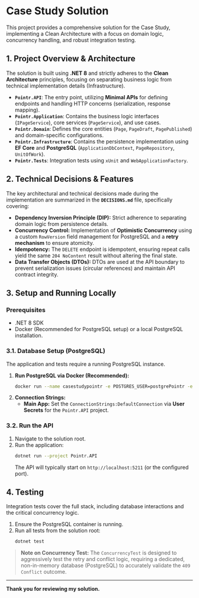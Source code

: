 # Case Study Solution

This project provides a comprehensive solution for the Case Study, implementing a Clean Architecture with a focus on domain logic, concurrency handling, and robust integration testing.

## 1. Project Overview & Architecture

The solution is built using **.NET 8** and strictly adheres to the **Clean Architecture** principles, focusing on separating business logic from technical implementation details (Infrastructure).

* **`Pointr.API`**: The entry point, utilizing **Minimal APIs** for defining endpoints and handling HTTP concerns (serialization, response mapping).
* **`Pointr.Application`**: Contains the business logic interfaces (`IPageService`), core services (`PageService`), and use cases.
* **`Pointr.Domain`**: Defines the core entities (`Page`, `PageDraft`, `PagePublished`) and domain-specific configurations.
* **`Pointr.Infrastructure`**: Contains the persistence implementation using **EF Core** and **PostgreSQL** (`ApplicationDbContext`, `PageRepository`, `UnitOfWork`).
* **`Pointr.Tests`**: Integration tests using `xUnit` and `WebApplicationFactory`.

## 2. Technical Decisions & Features

The key architectural and technical decisions made during the implementation are summarized in the **`DECISIONS.md`** file, specifically covering:

* **Dependency Inversion Principle (DIP):** Strict adherence to separating domain logic from persistence details.
* **Concurrency Control:** Implementation of **Optimistic Concurrency** using a custom `RowVersion` field management for PostgreSQL and a **retry mechanism** to ensure atomicity.
* **Idempotency:** The `DELETE` endpoint is idempotent, ensuring repeat calls yield the same `204 NoContent` result without altering the final state.
* **Data Transfer Objects (DTOs):** DTOs are used at the API boundary to prevent serialization issues (circular references) and maintain API contract integrity.

## 3. Setup and Running Locally

### Prerequisites

* .NET 8 SDK
* Docker (Recommended for PostgreSQL setup) or a local PostgreSQL installation.

### 3.1. Database Setup (PostgreSQL)

The application and tests require a running PostgreSQL instance.

1.  **Run PostgreSQL via Docker (Recommended):**
    ```bash
    docker run --name casestudypointr -e POSTGRES_USER=postgrePointr -e POSTGRES_PASSWORD=postgrePointr123 -e POSTGRES_DB=CaseStudyPointr -p 5432:5432 -d postgres:latest
    ```
2.  **Connection Strings:**
    * **Main App:** Set the `ConnectionStrings:DefaultConnection` via **User Secrets** for the `Pointr.API` project.

### 3.2. Run the API

1.  Navigate to the solution root.
2.  Run the application:
    ```bash
    dotnet run --project Pointr.API
    ```
    The API will typically start on `http://localhost:5211` (or the configured port).

## 4. Testing

Integration tests cover the full stack, including database interactions and the critical concurrency logic.

1.  Ensure the PostgreSQL container is running.
2.  Run all tests from the solution root:
    ```bash
    dotnet test
    ```

> **Note on Concurrency Test:** The `ConcurrencyTest` is designed to aggressively test the retry and conflict logic, requiring a dedicated, non-in-memory database (PostgreSQL) to accurately validate the `409 Conflict` outcome.

---

**Thank you for reviewing my solution.**
